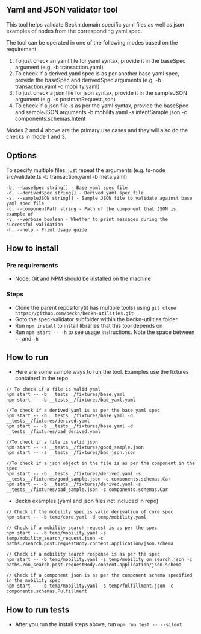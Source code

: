 ## Yaml and JSON validator tool

This tool helps validate Beckn domain specific yaml files as well as json examples of nodes from the corresponding yaml spec.

The tool can be operated in one of the following modes based on the requirement

1. To just check an yaml file for yaml syntax, provide it in the baseSpec argument (e.g. -b transaction.yaml)
2. To check if a derived yaml spec is as per another base yaml spec, provide the baseSpec and derivedSpec arguments (e.g. -b transaction.yaml -d mobility.yaml)
3. To just check a json file for json syntax, provide it in the sampleJSON argument (e.g. -s postmanRequest.json)
4. To check if a json file is as per the yaml syntax, provide the baseSpec and sampleJSON arguments -b mobility.yaml -s intentSample.json -c components.schemas.Intent

Modes 2 and 4 above are the primary use cases and they will also do the checks in mode 1 and 3.

## Options

To specify multiple files, just repeat the arguments (e.g. ts-node src/validate.ts -b transaction.yaml -b meta.yaml)

```
-b, --baseSpec string[] - Base yaml spec file
-d, --derivedSpec string[] - Derived yaml spec file
-s, --sampleJSON string[] - Sample JSON file to validate against base yaml spec file
-c, --componentPath string - Path of the component that JSON is example of
-v, --verbose boolean - Whether to print messages during the successful validation
-h, --help - Print Usage guide
```

## How to install

### Pre requirements

- Node, Git and NPM should be installed on the machine

### Steps

- Clone the parent repository(it has multiple tools) using `git clone https://github.com/beckn/beckn-utilities.git`
- Goto the spec-validator subfolder within the beckn-utilities folder.
- Run `npm install` to install libraries that this tool depends on
- Run `npm start -- -h` to see usage instructions. Note the space between `--` and `-h`

## How to run

- Here are some sample ways to run the tool. Examples use the fixtures contained in the repo

```
// To check if a file is valid yaml
npm start -- -b __tests__/fixtures/base.yaml
npm start -- -b __tests__/fixtures/bad_yaml.yaml

//To check if a derived yaml is as per the base yaml spec
npm start -- -b __tests__/fixtures/base.yaml -d __tests__/fixtures/derived.yaml
npm start -- -b __tests__/fixtures/base.yaml -d __tests__/fixtures/bad_derived.yaml

//To check if a file is valid json
npm start -- -s __tests__/fixtures/good_sample.json
npm start -- -s __tests__/fixtures/bad_json.json

//To check if a json object in the file is as per the component in the spec
npm start -- -b __tests__/fixtures/derived.yaml -s __tests__/fixtures/good_sample.json -c components.schemas.Car
npm start -- -b __tests__/fixtures/derived.yaml -s __tests__/fixtures/bad_sample.json -c components.schemas.Car

```

- Beckn examples (yaml and json files not included in repo)

```
// Check if the mobility spec is valid derivation of core spec
npm start -- -b temp/core.yaml -d temp/mobility.yaml

// Check if a mobility search request is as per the spec
npm start -- -b temp/mobility.yaml -s temp/mobility_search_request.json -c paths./search.post.requestBody.content.application/json.schema

// Check if a mobility search response is as per the spec
npm start -- -b temp/mobility.yaml -s temp/mobility_on_search.json -c paths./on_search.post.requestBody.content.application/json.schema

// Check if a component json is as per the component schema specified in the mobility spec
npm start -- -b temp/mobility.yaml -s temp/fulfillment.json -c components.schemas.Fulfillment
```

## How to run tests

- After you run the install steps above, run `npm run test -- --silent`
